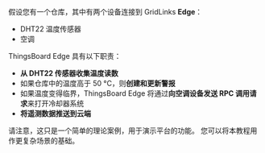 假设您有一个仓库，其中有两个设备连接到 GridLinks **Edge**：

* DHT22 温度传感器
* 空调

ThingsBoard Edge 具有以下职责：
* **从 DHT22 传感器收集温度读数**
* 如果仓库中的温度高于 50 °C，则**创建和更新警报**
* 如果温度变得临界，ThingsBoard Edge 将通过**向空调设备发送 RPC 调用请求**来打开冷却器系统
* **将遥测数据推送到云端**

请注意，这只是一个简单的理论案例，用于演示平台的功能。
您可以将本教程用作更复杂场景的基础。